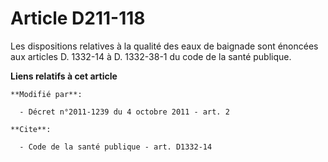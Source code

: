 # Article D211-118

Les dispositions relatives à la qualité des eaux de baignade sont énoncées aux articles D. 1332-14 à D. 1332-38-1 du code de
la santé publique.

**Liens relatifs à cet article**

	**Modifié par**:

	  - Décret n°2011-1239 du 4 octobre 2011 - art. 2

	**Cite**:

	  - Code de la santé publique - art. D1332-14
